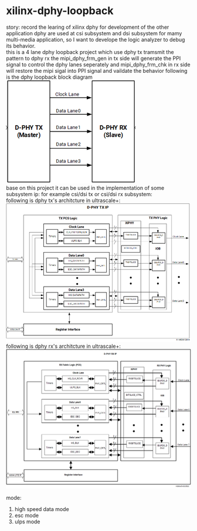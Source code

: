 # xilinx-dphy-loopback
story: 
record the learing of xilinx dphy for development of the other application 
dphy are used at csi subsystem and dsi subsystem for mamy multi-media application, so I want to develope the logic analyzer to debug its behavior.  
this is a 4 lane dphy loopback project which use dphy tx tramsmit the pattern to dphy rx 
the mipi_dphy_frm_gen in tx side will generate the PPI signal to control the dphy lanes seperately and mipi_dphy_frm_chk in rx side will restore the mipi sigal into PPI signal and vaildate the behavior 
following is the dphy loopback block diagram   
![alt text](https://github.com/joshuahwfwEE/xilinx-dphy-loopback/blob/main/dphy1.png?raw=true)  
base on this project it can be used in the implementation of some subsystem ip: for example csi/dsi tx or csi/dsi rx subsystem:  
following is dphy tx's architcture in ultrascale+:  
![alt text](https://github.com/joshuahwfwEE/xilinx-dphy-loopback/blob/main/dphytx.png?raw=true)  
following is dphy rx's architcture in ultrascale+:  
![alt text](https://github.com/joshuahwfwEE/xilinx-dphy-loopback/blob/main/dphyrx.png?raw=true)  

mode: 
1. high speed data mode
2. esc mode
3. ulps mode


